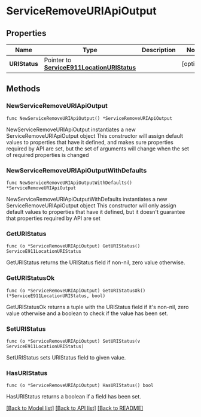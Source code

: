 # ServiceRemoveURIApiOutput

## Properties

Name | Type | Description | Notes
------------ | ------------- | ------------- | -------------
**URIStatus** | Pointer to [**ServiceE911LocationURIStatus**](ServiceE911LocationURIStatus.md) |  | [optional] 

## Methods

### NewServiceRemoveURIApiOutput

`func NewServiceRemoveURIApiOutput() *ServiceRemoveURIApiOutput`

NewServiceRemoveURIApiOutput instantiates a new ServiceRemoveURIApiOutput object
This constructor will assign default values to properties that have it defined,
and makes sure properties required by API are set, but the set of arguments
will change when the set of required properties is changed

### NewServiceRemoveURIApiOutputWithDefaults

`func NewServiceRemoveURIApiOutputWithDefaults() *ServiceRemoveURIApiOutput`

NewServiceRemoveURIApiOutputWithDefaults instantiates a new ServiceRemoveURIApiOutput object
This constructor will only assign default values to properties that have it defined,
but it doesn't guarantee that properties required by API are set

### GetURIStatus

`func (o *ServiceRemoveURIApiOutput) GetURIStatus() ServiceE911LocationURIStatus`

GetURIStatus returns the URIStatus field if non-nil, zero value otherwise.

### GetURIStatusOk

`func (o *ServiceRemoveURIApiOutput) GetURIStatusOk() (*ServiceE911LocationURIStatus, bool)`

GetURIStatusOk returns a tuple with the URIStatus field if it's non-nil, zero value otherwise
and a boolean to check if the value has been set.

### SetURIStatus

`func (o *ServiceRemoveURIApiOutput) SetURIStatus(v ServiceE911LocationURIStatus)`

SetURIStatus sets URIStatus field to given value.

### HasURIStatus

`func (o *ServiceRemoveURIApiOutput) HasURIStatus() bool`

HasURIStatus returns a boolean if a field has been set.


[[Back to Model list]](../README.md#documentation-for-models) [[Back to API list]](../README.md#documentation-for-api-endpoints) [[Back to README]](../README.md)


